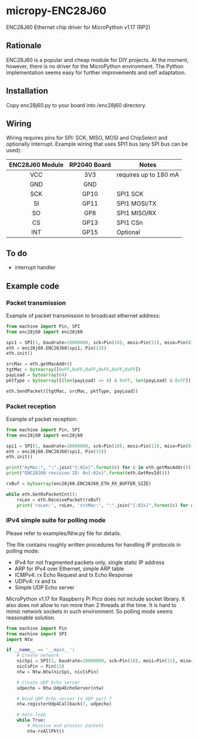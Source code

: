 # micropy-ENC28J60
ENC28J60 Ethernet chip driver for MicroPython v1.17 (RP2)

## Rationale
ENC28J60 is a popular and cheap module for DIY projects.
At the moment, however, there is no driver for the MicroPython environment.
The Python implementation seems easy for further improvements and self adaptation.

## Installation
Copy enc28j60.py to your board into /enc28j60 directory.

## Wiring
Wiring requires pins for SPI: SCK, MISO, MOSI and ChipSelect and optionally Interrupt.
Example wiring that uses SPI1 bus (any SPI bus can be used):

| ENC28J60 Module | RP2040 Board | Notes |
| :-------------: |:-------------:| ---- |
| VCC | 3V3 | requires up to 180 mA |
| GND | GND | |
| SCK | GP10 | SPI1 SCK |
| SI | GP11 | SPI1 MOSI/TX |
| SO | GP8 | SPI1 MISO/RX |
| CS | GP13 | SPI1 CSn |
| INT | GP15 | Optional |

## To do
 - interrupt handler


## Example code

### Packet transmission
Example of packet transmission to broadcast ethernet address:

```python
from machine import Pin, SPI
from enc28j60 import enc28j60

spi1 = SPI(1, baudrate=10000000, sck=Pin(10), mosi=Pin(11), miso=Pin(8))
eth = enc28j60.ENC28J60(spi1, Pin(13))
eth.init()

srcMac = eth.getMacAddr()
tgtMac = bytearray([0xFF,0xFF,0xFF,0xFF,0xFF,0xFF])
payLoad = bytearray(64)
pktType = bytearray([(len(payLoad) >> 8) & 0xFF, len(payLoad) & 0xFF])

eth.SendPacket([tgtMac, srcMac, pktType, payLoad])
```

### Packet reception
Example of packet reception:

```python
from machine import Pin, SPI
from enc28j60 import enc28j60

spi1 = SPI(1, baudrate=10000000, sck=Pin(10), mosi=Pin(11), miso=Pin(8))
eth = enc28j60.ENC28J60(spi1, Pin(13))
eth.init()

print("myMac:", ":".join("{:02x}".format(c) for c in eth.getMacAddr()))
print("ENC28J60 revision ID: 0x{:02x}".format(eth.GetRevId()))

rxBuf = bytearray(enc28j60.ENC28J60_ETH_RX_BUFFER_SIZE)

while eth.GetRxPacketCnt():
    rxLen = eth.ReceivePacket(rxBuf)
    print('rxLen:', rxLen, 'srcMac:', ":".join("{:02x}".format(c) for c in rxBuf[6:12]))
```

### IPv4 simple suite for polling mode

Please refer to examples/Ntw.py file for details.

The file contains roughly written procedures for handling IP protocols in polling mode:
- IPv4 for not fragmented packets only, single static IP address
- ARP for IPv4 over Ethernet, simple ARP table
- ICMPv4: rx Echo Request and tx Echo Response
- UDPv4: rx and tx
- Simple UDP Echo server

MicroPython v1.17 for Raspberry Pi Pico does not include socket library.
It also does not allow to run more than 2 threads at the time.
It is hard to mimic network sockets in such environment. So polling mode seems reasonable solution.

```python
from machine import Pin
from machine import SPI
import Ntw

if __name__ == '__main__':
    # Create network
    nicSpi = SPI(1, baudrate=10000000, sck=Pin(10), mosi=Pin(11), miso=Pin(8))
    nicCsPin = Pin(13)
    ntw = Ntw.Ntw(nicSpi, nicCsPin)

    # Create UDP Echo server
    udpecho = Ntw.Udp4EchoServer(ntw)

    # Bind UDP Echo server to UDP port 7
    ntw.registerUdp4Callback(7, udpecho)

    # main loop
    while True:
        # Receive and process packets
        ntw.rxAllPkt()
```
